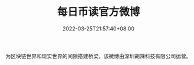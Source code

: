﻿---
weight: 
title: "每日币读官方微博"
description: "为区块链世界和现实世界的间隙搭建桥梁，该微博由深圳胡辣科技有限公司运营"
date: 2022-03-25T21:57:40+08:00
lastmod: 2022-03-25T16:45:40+08:00
draft: false
authors: ["Metabd"]
featuredImage: "meiribiduguanfangweibo.png"
link: ""
tags: ["微博","每日币读官方微博"]
categories: ["navigation"]
navigation: ["微博"]
lightgallery: true
toc: true
pinned: false
recommend: false
recommend1: false
---
为区块链世界和现实世界的间隙搭建桥梁，该微博由深圳胡辣科技有限公司运营。
